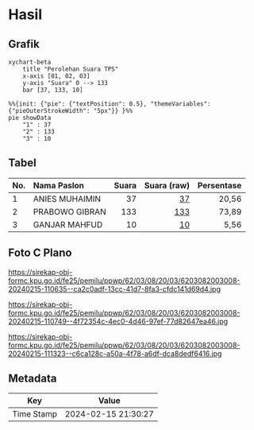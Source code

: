 # Hasil

## Grafik

```mermaid
xychart-beta
    title "Perolehan Suara TPS"
    x-axis [01, 02, 03]
    y-axis "Suara" 0 --> 133
    bar [37, 133, 10]
```

```mermaid
%%{init: {"pie": {"textPosition": 0.5}, "themeVariables": {"pieOuterStrokeWidth": "5px"}} }%%
pie showData
    "1" : 37
    "2" : 133
    "3" : 10
```

## Tabel

| No. | Nama Paslon    | Suara | Suara (raw) | Persentase |
|:--- |:-------------- | -----:| -----------:| ----------:|
| 1   | ANIES MUHAIMIN | 37    | [37][p-1]   | 20,56      |
| 2   | PRABOWO GIBRAN | 133   | [133][p-2]  | 73,89      |
| 3   | GANJAR MAHFUD  | 10    | [10][p-3]   | 5,56       |


[p-1]: https://github.com/gigit-pemilu/pemilu-2024-62-kalimantan-tengah/blob/main/pilpres/hitung-suara/sub/62-kalimantan-tengah/sub/03-kapuas/sub/08-basarang/sub/2003-basarang/sub/008-tps/sub/paslon-1.txt
[p-2]: https://github.com/gigit-pemilu/pemilu-2024-62-kalimantan-tengah/blob/main/pilpres/hitung-suara/sub/62-kalimantan-tengah/sub/03-kapuas/sub/08-basarang/sub/2003-basarang/sub/008-tps/sub/paslon-2.txt
[p-3]: https://github.com/gigit-pemilu/pemilu-2024-62-kalimantan-tengah/blob/main/pilpres/hitung-suara/sub/62-kalimantan-tengah/sub/03-kapuas/sub/08-basarang/sub/2003-basarang/sub/008-tps/sub/paslon-3.txt

## Foto C Plano

https://sirekap-obj-formc.kpu.go.id/fe25/pemilu/ppwp/62/03/08/20/03/6203082003008-20240215-110635--ca2c0adf-13cc-41d7-8fa3-cfdc141d69d4.jpg

https://sirekap-obj-formc.kpu.go.id/fe25/pemilu/ppwp/62/03/08/20/03/6203082003008-20240215-110749--4f72354c-4ec0-4d46-97ef-77d82647ea46.jpg

https://sirekap-obj-formc.kpu.go.id/fe25/pemilu/ppwp/62/03/08/20/03/6203082003008-20240215-111323--c6ca128c-a50a-4f78-a6df-dca8dedf6416.jpg


## Metadata

| Key        | Value               |
| ---------- | ------------------- |
| Time Stamp | 2024-02-15 21:30:27 |



